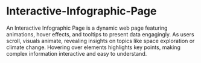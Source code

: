 # Interactive-Infographic-Page
An Interactive Infographic Page is a dynamic web page featuring animations, hover effects, and tooltips to present data engagingly. As users scroll, visuals animate, revealing insights on topics like space exploration or climate change. Hovering over elements highlights key points, making complex information interactive and easy to understand.
